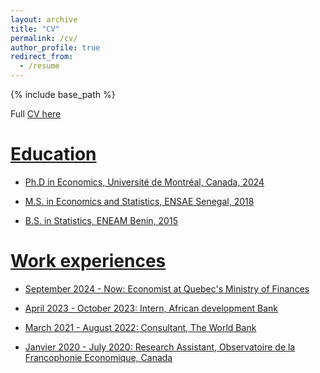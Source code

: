 ```yaml
---
layout: archive
title: "CV"
permalink: /cv/
author_profile: true
redirect_from:
  - /resume
---
```


{% include base_path %}

Full <a href= "/files/CV_Mouda.pdf"> CV here

Education
======
* Ph.D in Economics, Université de Montréal, Canada, 2024

  
* M.S. in Economics and Statistics, ENSAE Senegal, 2018

  
* B.S. in Statistics, ENEAM Benin, 2015

Work experiences
======
* September 2024 - Now: Economist at Quebec's Ministry of Finances 

 
* April 2023 - October 2023: Intern, African development Bank

  
* March 2021 - August 2022: Consultant, The World Bank
  

* Janvier 2020 - July 2020: Research Assistant, Observatoire de la Francophonie Economique, Canada

  
  
